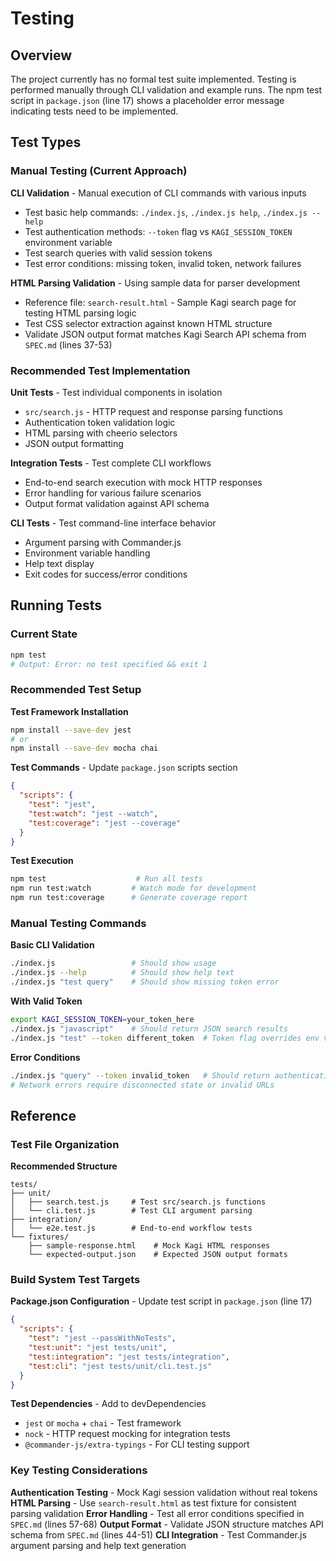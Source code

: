 # Testing

<!-- Generated: 2025-08-02T19:23:00+02:00 -->

## Overview

The project currently has no formal test suite implemented. Testing is performed manually through CLI validation and example runs. The npm test script in `package.json` (line 17) shows a placeholder error message indicating tests need to be implemented.

## Test Types

### Manual Testing (Current Approach)

**CLI Validation** - Manual execution of CLI commands with various inputs
- Test basic help commands: `./index.js`, `./index.js help`, `./index.js --help`
- Test authentication methods: `--token` flag vs `KAGI_SESSION_TOKEN` environment variable
- Test search queries with valid session tokens
- Test error conditions: missing token, invalid token, network failures

**HTML Parsing Validation** - Using sample data for parser development
- Reference file: `search-result.html` - Sample Kagi search page for testing HTML parsing logic
- Test CSS selector extraction against known HTML structure
- Validate JSON output format matches Kagi Search API schema from `SPEC.md` (lines 37-53)

### Recommended Test Implementation

**Unit Tests** - Test individual components in isolation
- `src/search.js` - HTTP request and response parsing functions
- Authentication token validation logic
- HTML parsing with cheerio selectors
- JSON output formatting

**Integration Tests** - Test complete CLI workflows
- End-to-end search execution with mock HTTP responses
- Error handling for various failure scenarios
- Output format validation against API schema

**CLI Tests** - Test command-line interface behavior
- Argument parsing with Commander.js
- Environment variable handling
- Help text display
- Exit codes for success/error conditions

## Running Tests

### Current State
```bash
npm test
# Output: Error: no test specified && exit 1
```

### Recommended Test Setup

**Test Framework Installation**
```bash
npm install --save-dev jest
# or
npm install --save-dev mocha chai
```

**Test Commands** - Update `package.json` scripts section
```json
{
  "scripts": {
    "test": "jest",
    "test:watch": "jest --watch",
    "test:coverage": "jest --coverage"
  }
}
```

**Test Execution**
```bash
npm test                    # Run all tests
npm run test:watch         # Watch mode for development
npm run test:coverage      # Generate coverage report
```

### Manual Testing Commands

**Basic CLI Validation**
```bash
./index.js                 # Should show usage
./index.js --help          # Should show help text
./index.js "test query"    # Should show missing token error
```

**With Valid Token**
```bash
export KAGI_SESSION_TOKEN=your_token_here
./index.js "javascript"    # Should return JSON search results
./index.js "test" --token different_token  # Token flag overrides env var
```

**Error Conditions**
```bash
./index.js "query" --token invalid_token   # Should return authentication error
# Network errors require disconnected state or invalid URLs
```

## Reference

### Test File Organization

**Recommended Structure**
```
tests/
├── unit/
│   ├── search.test.js     # Test src/search.js functions
│   └── cli.test.js        # Test CLI argument parsing
├── integration/
│   └── e2e.test.js        # End-to-end workflow tests
└── fixtures/
    ├── sample-response.html    # Mock Kagi HTML responses
    └── expected-output.json    # Expected JSON output formats
```

### Build System Test Targets

**Package.json Configuration** - Update test script in `package.json` (line 17)
```json
{
  "scripts": {
    "test": "jest --passWithNoTests",
    "test:unit": "jest tests/unit",
    "test:integration": "jest tests/integration",
    "test:cli": "jest tests/unit/cli.test.js"
  }
}
```

**Test Dependencies** - Add to devDependencies
- `jest` or `mocha` + `chai` - Test framework
- `nock` - HTTP request mocking for integration tests
- `@commander-js/extra-typings` - For CLI testing support

### Key Testing Considerations

**Authentication Testing** - Mock Kagi session validation without real tokens
**HTML Parsing** - Use `search-result.html` as test fixture for consistent parsing validation
**Error Handling** - Test all error conditions specified in `SPEC.md` (lines 57-68)
**Output Format** - Validate JSON structure matches API schema from `SPEC.md` (lines 44-51)
**CLI Integration** - Test Commander.js argument parsing and help text generation